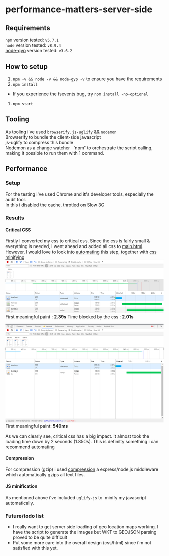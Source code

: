 # performance-matters-server-side

## Requirements
`npm` version tested: `v5.7.1`  
`node` version tested: `v8.9.4`  
[node-gyp](https://github.com/nodejs/node-gyp) version tested: `v3.6.2`

## How to setup
1. `` npm -v && node -v && node-gyp -v `` to ensure you have the requirements
1. `` npm install `` 
  * If you experience the fsevents bug, try `` npm install -no-optional ``
1. `` npm start `` 

## Tooling
As tooling i've used `browserify`, `js-uglify` && `nodemon`  
Browserify to bundle the client-side javascript  
js-uglify to compress this bundle  
Nodemon as a change watcher  
'npm' to orchestrate the script calling, making it possible to run them with 1 command.

## Performance
### Setup
For the testing i've used Chrome and it's developer tools, especially the audit tool.  
In this i disabled the cache, throtled on Slow 3G
### Results
#### Critical CSS


Firstly I converted my css to critical css. Since the css is fairly small & everything is needed, i went ahead and added all css to [main.html](templates/main.html). However, I would love to look into [automating](https://github.com/addyosmani/critical) this step, together with [css minifying](https://www.npmjs.com/package/css-minify)   
![img](docs/without-critical-css.png)
First meaningful paint : **2.39s**
Time blocked by the css : **2.01s**

![img](docs/with-critical-css.png)
First meaningful paint: **540ms**

As we can clearly see, critical css has a big impact. It almost took the loading time down by 2 seconds (1.850s). This is definilty something i can recommend automating

#### Compression
For compression (gzip) i used [compression](https://github.com/expressjs/compression/blob/master/README.md) a express/node.js middleware which automatically gzips all text files. 

#### JS minification
As mentioned above i've included `uglify-js` to  minify my javascript automatically.


### Future/todo list
* I really want to get server side loading of geo location maps working. I have the script to generate the images but WKT to GEOJSON parsing proved to be quite difficult
* Put some more care into the overall design (css/html) since i'm not satisfied with this yet.
